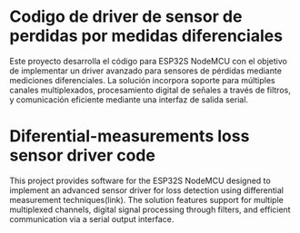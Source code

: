 # Codigo de driver de sensor de perdidas por medidas diferenciales

Este proyecto desarrolla el código para ESP32S NodeMCU con el objetivo de implementar un driver avanzado para sensores de pérdidas mediante mediciones diferenciales. La solución incorpora soporte para múltiples canales multiplexados, procesamiento digital de señales a través de filtros, y comunicación eficiente mediante una interfaz de salida serial.

# 

# Diferential-measurements loss sensor driver code

This project provides software for the ESP32S NodeMCU designed to implement an advanced sensor driver for loss detection using differential measurement techniques(link). The solution features support for multiple multiplexed channels, digital signal processing through filters, and efficient communication via a serial output interface.

